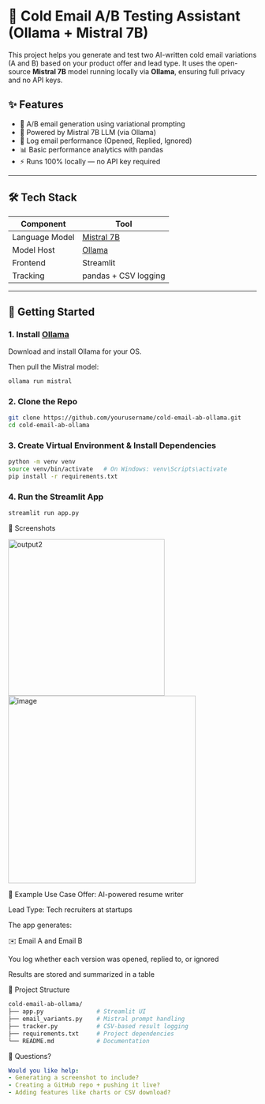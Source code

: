 # 📧 Cold Email A/B Testing Assistant (Ollama + Mistral 7B)

This project helps you generate and test two AI-written cold email variations (A and B) based on your product offer and lead type. It uses the open-source **Mistral 7B** model running locally via **Ollama**, ensuring full privacy and no API keys.

## ✨ Features

- 🔁 A/B email generation using variational prompting
- 🧠 Powered by Mistral 7B LLM (via Ollama)
- 🧾 Log email performance (Opened, Replied, Ignored)
- 📊 Basic performance analytics with pandas
- ⚡️ Runs 100% locally — no API key required

---

## 🛠 Tech Stack

| Component   | Tool                         |
|-------------|------------------------------|
| Language Model | [Mistral 7B](https://ollama.com/library/mistral) |
| Model Host  | [Ollama](https://ollama.com/) |
| Frontend    | Streamlit                    |
| Tracking    | pandas + CSV logging         |

---

## 🚀 Getting Started

### 1. Install [Ollama](https://ollama.com/)

Download and install Ollama for your OS.

Then pull the Mistral model:

```bash
ollama run mistral
```
### 2. Clone the Repo

```bash
git clone https://github.com/yourusername/cold-email-ab-ollama.git
cd cold-email-ab-ollama
```

### 3. Create Virtual Environment & Install Dependencies

```bash
python -m venv venv
source venv/bin/activate   # On Windows: venv\Scripts\activate
pip install -r requirements.txt
```

### 4. Run the Streamlit App
```bash
streamlit run app.py
```

📸 Screenshots

<img width="317" alt="output2" src="https://github.com/user-attachments/assets/cc529b8c-e1a4-4598-98a9-7223d2437a85" />

<img width="380" alt="image" src="https://github.com/user-attachments/assets/39d71096-dd8f-4625-a630-2fc13cf84e6e" />

🧠 Example Use Case
Offer: AI-powered resume writer

Lead Type: Tech recruiters at startups

The app generates:

✉️ Email A and Email B

You log whether each version was opened, replied to, or ignored

Results are stored and summarized in a table

📁 Project Structure
```bash
cold-email-ab-ollama/
├── app.py               # Streamlit UI
├── email_variants.py    # Mistral prompt handling
├── tracker.py           # CSV-based result logging
├── requirements.txt     # Project dependencies
└── README.md            # Documentation
```

💬 Questions?
```yaml
Would you like help:
- Generating a screenshot to include?
- Creating a GitHub repo + pushing it live?
- Adding features like charts or CSV download?
```





